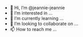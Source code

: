 - 👋 Hi, I’m @jeannie-jeannie
- 👀 I’m interested in ...
- 🌱 I’m currently learning ...
- 💞️ I’m looking to collaborate on ...
- 📫 How to reach me ...

<!---
jeannie-jeannie/jeannie-jeannie is a ✨ special ✨ repository because its `README.md` (this file) appears on your GitHub profile.
You can click the Preview link to take a look at your changes.
--->
